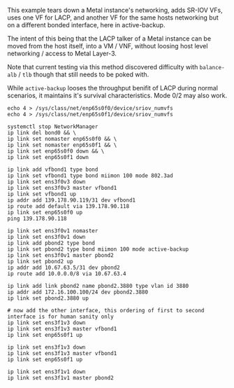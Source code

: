 This example tears down a Metal instance's networking, adds SR-IOV VFs, uses one VF for LACP, and another VF for the same hosts networking but on a different bonded interface, here in active-backup.

The intent of this being that the LACP talker of a Metal instance can be moved from the host itself, into a VM / VNF, without loosing host level networking / access to Metal Layer-3.

Note that current testing via this method discovered difficulty with `balance-alb` / `tlb` though that still needs to be poked with.

While `active-backup` looses the throughput benifit of LACP during normal scenarios, it maintains it's survival characteristics. Mode 0/2 may also work.

```
echo 4 > /sys/class/net/enp65s0f0/device/sriov_numvfs
echo 4 > /sys/class/net/enp65s0f1/device/sriov_numvfs

systemctl stop NetworkManager
ip link del bond0 && \
ip link set nomaster enp65s0f0 && \
ip link set nomaster enp65s0f1 && \
ip link set enp65s0f0 down && \
ip link set enp65s0f1 down

ip link add vfbond1 type bond
ip link set vfbond1 type bond miimon 100 mode 802.3ad
ip link set ens3f0v3 down
ip link set ens3f0v3 master vfbond1
ip link set vfbond1 up
ip addr add 139.178.90.119/31 dev vfbond1
ip route add default via 139.178.90.118
ip link set enp65s0f0 up
ping 139.178.90.118

ip link set ens3f0v1 nomaster
ip link set ens3f0v1 down
ip link add pbond2 type bond
ip link set pbond2 type bond miimon 100 mode active-backup
ip link set ens3f0v1 master pbond2
ip link set pbond2 up
ip addr add 10.67.63.5/31 dev pbond2
ip route add 10.0.0.0/8 via 10.67.63.4

ip link add link pbond2 name pbond2.3880 type vlan id 3880
ip addr add 172.16.100.100/24 dev pbond2.3880
ip link set pbond2.3880 up

# now add the other interface, this ordering of first to second interface is for human sanity only
ip link set ens3f1v3 down
ip link set ens3f1v3 master vfbond1
ip link set enp65s0f1 up

ip link set ens3f1v3 down
ip link set ens3f1v3 master vfbond1
ip link set enp65s0f1 up

ip link set ens3f1v1 down
ip link set ens3f1v1 master pbond2
```
